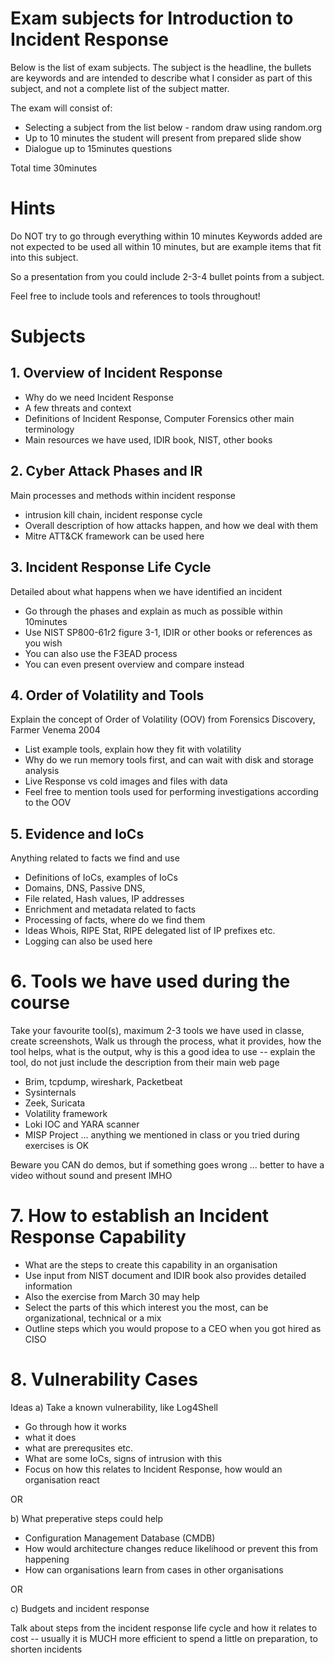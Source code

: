 # Exam subjects for Introduction to Incident Response


Below is the list of exam subjects. The subject is the headline, the bullets are keywords and are intended to describe what I consider as part of this subject, and not a complete list of the subject matter.

The exam will consist of:
* Selecting a subject from the list below - random draw using random.org
* Up to 10 minutes the student will present from prepared slide show
* Dialogue up to 15minutes questions


Total time 30minutes

# Hints
Do NOT try to go through everything within 10 minutes
Keywords added are not expected to be used all within 10 minutes, but are example items that fit into this subject.

So a presentation from you could include 2-3-4 bullet points from a subject.

Feel free to include tools and references to tools throughout!


# Subjects

## 1. Overview of Incident Response

* Why do we need Incident Response
* A few threats and context
* Definitions of Incident Response, Computer Forensics other main terminology
* Main resources we have used, IDIR book, NIST, other books

## 2. Cyber Attack Phases and IR
Main processes and methods within incident response

* intrusion kill chain, incident response cycle
* Overall description of how attacks happen, and how we deal with them
* Mitre ATT&CK framework can be used here

## 3. Incident Response Life Cycle
Detailed about what happens when we have identified an incident

* Go through the phases and explain as much as possible within 10minutes
* Use NIST SP800-61r2 figure 3-1, IDIR or other books or references as you wish
* You can also use the F3EAD process
* You can even present overview and compare instead

## 4. Order of Volatility and Tools
Explain the concept of Order of Volatility (OOV) from Forensics Discovery, Farmer Venema 2004

* List example tools, explain how they fit with volatility
* Why do we run memory tools first, and can wait with disk and storage analysis
* Live Response vs cold images and files with data
* Feel free to mention tools used for performing investigations according to the OOV

## 5. Evidence and IoCs
Anything related to facts we find and use
* Definitions of IoCs, examples of IoCs
* Domains, DNS, Passive DNS,
* File related, Hash values, IP addresses
* Enrichment and metadata related to facts
* Processing of facts, where do we find them
* Ideas Whois, RIPE Stat, RIPE delegated list of IP prefixes etc.
* Logging can also be used here


# 6. Tools we have used during the course
Take your favourite tool(s), maximum 2-3 tools we have used in classe, create screenshots,
Walk us through the process, what it provides, how the tool helps,
what is the output, why is this a good idea to use -- explain the tool, do not just include the description from their main web page

* Brim, tcpdump, wireshark, Packetbeat
* Sysinternals
* Zeek, Suricata
* Volatility framework
* Loki IOC and YARA scanner
* MISP Project
... anything we mentioned in class or you tried during exercises is OK

Beware you CAN do demos, but if something goes wrong ... better
to have a video without sound and present IMHO

# 7. How to establish an Incident Response Capability
* What are the steps to create this capability in an organisation
* Use input from NIST document and IDIR book also provides detailed information
* Also the exercise from March 30 may help
* Select the parts of this which interest you the most, can be organizational, technical or a mix
* Outline steps which you would propose to a CEO when you got hired as CISO

# 8. Vulnerability Cases
Ideas
a) Take a known vulnerability, like Log4Shell

* Go through how it works
* what it does
* what are prerequsites etc.
* What are some IoCs, signs of intrusion with this
* Focus on how this relates to Incident Response, how would an organisation react

OR

b) What preperative steps could help
* Configuration Management Database (CMDB)
* How would architecture changes reduce likelihood or prevent this from happening
* How can organisations learn from cases in other organisations

OR

c) Budgets and incident response

Talk about steps from the incident response life cycle and how it relates to cost
-- usually it is MUCH more efficient to spend a little on preparation, to shorten incidents
